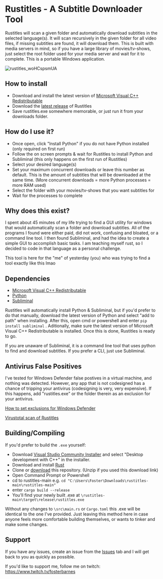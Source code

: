 
# Rustitles - A Subtitle Downloader Tool

Rustitles will scan a given folder and automatically download subtitles in the selected language(s). It will scan recursively in the given folder for all video files, if missing subtitles are found, it will download them. This is built with media servers in mind, so if you have a large library of movies/tv-shows, just select the root folder used for your media server and wait for it to complete. This is a portable Windows application.

![rustitles_woHCspsmUA](https://github.com/user-attachments/assets/99a76449-a243-4dc3-a32f-4d87ab5ef63f)

## How to install

- Download and install the latest version of [Microsoft Visual C++ Redistributable](https://aka.ms/vs/17/release/vc_redist.x64.exe)
- Download the [latest release](https://github.com/fosterbarnes/rustitles/releases/download/v1.0.0/rustitles.exe) of Rustitles
- Save rustitles.exe somewhere memorable, or just run it from your downloads folder.

## How do I use it?

- Once open, click "Install Python" if you do not have Python installed (only required on first run)
- Follow the on screen prompts & wait for Rustitles to install Python and Subliminal (this only happens on the first run of Rustitles)
- Select your desired language(s)
- Set your maximum concurrent downloads or leave this number as default. This is the amount of subtitles that will be downloaded at the same time. (More concurrent downloads = more Python processes = more RAM used)
- Select the folder with your movies/tv-shows that you want subtitles for
- Wait for the processes to complete

## Why does this exist?

I spent about 45 minutes of my life trying to find a GUI utility for windows that would automatically scan a folder and download subtitles. All of the programs I found were either paid, did not work, confusing and bloated, or a command line tool. I then found Subliminal, and had the idea to create a simple GUI to accomplish basic tasks. I am teaching myself rust, so I decided to code in that language as a personal challenge.

This tool is here for the "me" of yesterday (you) who was trying to find a tool exactly like this lmao

## Dependencies

- [Microsoft Visual C++ Redistributable](https://aka.ms/vs/17/release/vc_redist.x64.exe)
- [Python](https://www.python.org/downloads/)
- [Subliminal](https://github.com/Diaoul/subliminal)

Rustitles will automatically install Python & Subliminal, but if you'd prefer to do that manually, download the latest version of Python and select "add to path" when installing. After this, open cmd or powershell and enter 
```pip install subliminal``` . Aditionally, make sure the latest version of Microsoft Visual C++ Redistributable is installed. Once this is done, Rustitles is ready to go.

If you are unaware of Subliminal, it is a command line tool that uses python to find and download subtitles. If you prefer a CLI, just use Subliminal.

## Antivirus False Positives

I've tested for Windows Defender false postives in a virtual machine, and nothing was detected. However, any app that is not codesigned has a chance of tripping your antivirus (codesigning is very, very expensive). If this happens, add "rustitles.exe" or the folder therein as an exclusion for your antivirus. 

[How to set exclusions for Windows Defender](https://www.elevenforum.com/t/add-or-remove-exclusions-for-microsoft-defender-antivirus-in-windows-11.8797/#One)

[Virustotal scan of Rustitles](https://www.virustotal.com/gui/file/cc05fb32c293f71eeb30d898000add1a51e5e1a9d2c5fa94b119bba32c1fecf2?nocache=1)

## Building/Compiling

If you'd prefer to build the `.exe` yourself: 
- Download [Visual Studio Community Installer](https://visualstudio.microsoft.com/downloads/) and select "Desktop development with C++" in the installer.
- Download and install [Rust](https://www.rust-lang.org/tools/install)
- Clone or [download](https://github.com/fosterbarnes/rustitles/archive/refs/heads/main.zip) this repository. (Unzip if you used this download link)
- Open Command Prompt or Powershell
- cd to rustitles-main e.g. ```cd "C:\Users\Foster\Downloads\rustitles-main\rustitles-main"```
- enter ```cargo build --release```
- You'll find your newly built .exe at `\rustitles-main\target\release\rustitles.exe`

Without any changes to `\src\main.rs` or `Cargo.toml` this .exe will be identical to the one I've provided. Just leaving this method here in case anyone feels more comfortable building themselves, or wants to tinker and make some changes.

## Support

If you have any issues, create an issue from the [Issues](https://github.com/fosterbarnes/rustitles/issues) tab and I will get back to you as quickly as possible.

If you'd like to support me, follow me on twitch:
https://www.twitch.tv/fosterbarnes
